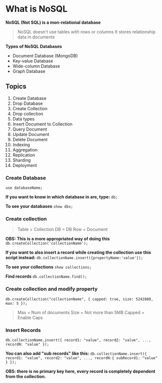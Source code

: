 # What is NoSQL

**NoSQL (Not SQL) is a mon-relational database**

> NoSQL doesn't use tables with rows or columns
> It stores relationship data in documents

**Types of NoSQL Databases**

- Document Database (MongoDB)
- Key-value Database
- Wide-column Database
- Graph Database

## Topics

1. Create Database
2. Drop Database
3. Create Collection
4. Drop collection
5. Data types
6. Insert Document to Collection
7. Query Document
8. Update Document
9. Delete Document
10. Indexing
11. Aggregation
12. Replication
13. Sharding
14. Deployment

### Create Database

`use databaseName;`

**If you want to know in which database in are, type:**
`db;`

**To see your databases**
`show dbs;`

### Create collection

> Table = Collection
> DB = DB
> Row = Document

**OBS: This is a more appropriated way of doing this**
`db.createCollection('collectionName');`

**If you want to also insert a record while creating the collection use this script instead:**
`db.collectionName.insert({propertyName:'value'});`

**To see your collections**
`show collections;`

**Find records**
`db.collectionName.find();`

### Create collection and modify property

`db.createCollection("collectionName", { capped: true, size: 5242880, max: 5 });`

> Max = Num of documents
> Size = Not more than 5MB
> Capped = Enable Caps

### Insert Records

`db.collectionName.insert({ record1: "value", record2: "value", ..., recordN: "value" });`

**You can also add "sub records" like this:**
`db.collectionName.insert({ record1: "value", record2: "value", ..., recordN:{ subRecord1: "value" } });`

**OBS: there is no primary key here, every record is completely dependent from the collection.**
